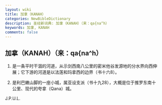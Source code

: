 ```yaml
---
layout: wiki
title: 加拿（KANAH）
categories: NewBibleDictionary
description: 圣经新词典: 加拿（KANAH）（来：qa{na^h）
keywords: 加拿, KANAH
comments: false
---
```


## 加拿（KANAH）（来：qa{na^h）

1. 是一条平时干涸的河道，从示剑西南八公里的密米他谷发源地的分水界向西伸展；它下游的河道是以法莲和玛拿西的边界（书十六8）。

2. 是利巴嫩山脚的一座小城，属亚设支派（书十九28），大概是位于推罗东南十公里、现代的夸拿（Qana）城。

J.P.U.L.








